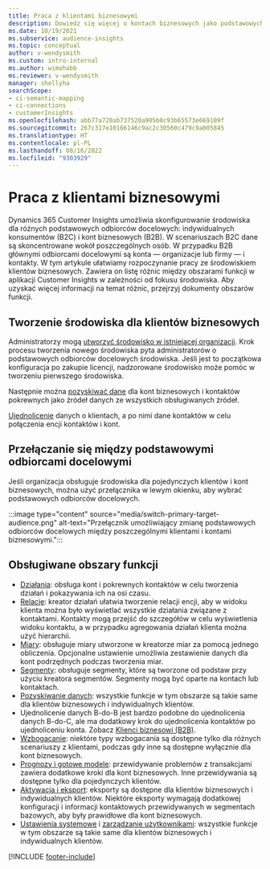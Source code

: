 ```yaml
---
title: Praca z klientami biznesowymi
description: Dowiedz się więcej o kontach biznesowych jako podstawowych odbiorcach docelowych w aplikacji Dynamics 365 Customer Insights.
ms.date: 10/19/2021
ms.subservice: audience-insights
ms.topic: conceptual
author: v-wendysmith
ms.custom: intro-internal
ms.author: wimohabb
ms.reviewer: v-wendysmith
manager: shellyha
searchScope:
- ci-semantic-mapping
- ci-connections
- customerInsights
ms.openlocfilehash: abb77a720ab737520a905b0c93b65573e669109f
ms.sourcegitcommit: 267c317e10166146c9ac2c30560c479c9a005845
ms.translationtype: HT
ms.contentlocale: pl-PL
ms.lasthandoff: 08/16/2022
ms.locfileid: "9303929"
---
```

# <a name="work-with-business-accounts"></a>Praca z klientami biznesowymi

Dynamics 365 Customer Insights umożliwia skonfigurowanie środowiska dla różnych podstawowych odbiorców docelowych: indywidualnych konsumentów (B2C) i kont biznesowych (B2B). W scenariuszach B2C dane są skoncentrowane wokół poszczególnych osób. W przypadku B2B głównymi odbiorcami docelowymi są konta — organizacje lub firmy — i kontakty. W tym artykule ułatwiamy rozpoczynanie pracy ze środowiskiem klientów biznesowych. Zawiera on listę różnic między obszarami funkcji w aplikacji Customer Insights w zależności od fokusu środowiska. Aby uzyskać więcej informacji na temat różnic, przejrzyj dokumenty obszarów funkcji. 

## <a name="create-an-environment-for-business-accounts"></a>Tworzenie środowiska dla klientów biznesowych

Administratorzy mogą [utworzyć środowisko w istniejącej organizacji](create-environment.md). Krok procesu tworzenia nowego środowiska pyta administratorów o podstawowych odbiorców docelowych środowiska. Jeśli jest to początkowa konfiguracja po zakupie licencji, nadzorowane środowisko może pomóc w tworzeniu pierwszego środowiska.

Następnie można [pozyskiwać dane](data-sources.md) dla kont biznesowych i kontaktów pokrewnych jako źródeł danych ze wszystkich obsługiwanych źródeł.

 [Ujednolicenie](data-unification.md) danych o klientach, a po nimi dane kontaktów w celu połączenia encji kontaktów i kont.

## <a name="switch-between-primary-target-audience"></a>Przełączanie się między podstawowymi odbiorcami docelowymi

Jeśli organizacja obsługuje środowiska dla pojedynczych klientów i kont biznesowych, można użyć przełącznika w lewym okienku, aby wybrać podstawowych odbiorców docelowych.

:::image type="content" source="media/switch-primary-target-audience.png" alt-text="Przełącznik umożliwiający zmianę podstawowych odbiorców docelowych między poszczególnymi klientami i kontami biznesowymi.":::

## <a name="supported-feature-areas"></a>Obsługiwane obszary funkcji

- [Działania](activities.md): obsługa kont i pokrewnych kontaktów w celu tworzenia działań i pokazywania ich na osi czasu.
- [Relacje](relationships.md): kreator działań ułatwia tworzenie relacji encji, aby w widoku klienta można było wyświetlać wszystkie działania związane z kontaktami. Kontakty mogą przejść do szczegółów w celu wyświetlenia widoku kontaktu, a w przypadku agregowania działań klienta można użyć hierarchii.
- [Miary](measures.md): obsługuje miary utworzone w kreatorze miar za pomocą jednego obliczenia. Opcjonalne ustawienie umożliwia zestawienie danych dla kont podrzędnych podczas tworzenia miar.
- [Segmenty](segments.md): obsługuje segmenty, które są tworzone od podstaw przy użyciu kreatora segmentów. Segmenty mogą być oparte na kontach lub kontaktach.
- [Pozyskiwanie danych](data-sources.md): wszystkie funkcje w tym obszarze są takie same dla klientów biznesowych i indywidualnych klientów.
- Ujednolicenie danych B-do-B jest bardzo podobne do ujednolicenia danych B-do-C, ale ma dodatkowy krok do ujednolicenia kontaktów po ujednoliceniu konta. Zobacz [Klienci biznesowi (B2B)](data-unification.md).
- [Wzbogacanie](enrichment-hub.md): niektóre typy wzbogacania są dostępne tylko dla różnych scenariuszy z klientami, podczas gdy inne są dostępne wyłącznie dla kont biznesowych.
- [Prognozy i gotowe modele](predictions-overview.md): przewidywanie problemów z transakcjami zawiera dodatkowe kroki dla kont biznesowych. Inne przewidywania są dostępne tylko dla pojedynczych klientów.
- [Aktywacja i eksport](export-destinations.md): eksporty są dostępne dla klientów biznesowych i indywidualnych klientów. Niektóre eksporty wymagają dodatkowej konfiguracji i informacji kontaktowych przewidywanych w segmentach bazowych, aby były prawidłowe dla kont biznesowych.
- [Ustawienia systemowe](system.md) i [zarządzanie użytkownikami](permissions.md): wszystkie funkcje w tym obszarze są takie same dla klientów biznesowych i indywidualnych klientów.

[!INCLUDE [footer-include](includes/footer-banner.md)]
